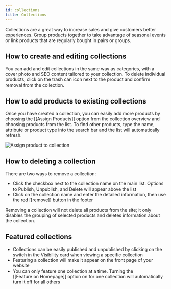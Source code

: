 ```yaml
---
id: collections
title: Collections
---
```


Collections are a great way to increase sales and give customers better experiences. Group products together to take advantage of seasonal events or link products that are regularly bought in pairs or groups. 


## How to create and editing collections

You can add and edit collections in the same way as categories, with a cover photo and SEO content tailored to your collection. To delete individual products, click on the trash can icon next to the product and confirm removal from the collection.


## How to add products to existing collections

Once you have created a collection, you can easily add more products by choosing the [[Assign&nbsp;Products]] option from the collection overview and choosing products from the list. To find other products, type the name, attribute or product type into the search bar and the list will automatically refresh.

![Assign product to collection](assets/dashboard-catalog/17.jpg)


## How to deleting a collection

There are two ways to remove a collection:

- Click the checkbox next to the collection name on the main list. Options to Publish, Unpublish, and Delete will appear above the list
- Click on the collection name and enter the detailed information, then use the red [[remove]] button in the footer

Removing a collection will not delete all products from the site; it only disables the grouping of selected products and deletes information about the collection.


## Featured collections

- Collections can be easily published and unpublished by clicking on the switch in the Visibility card when viewing a specific collection 
- Featuring a collection will make it appear on the front page of your website
- You can only feature one collection at a time. Turning the [[Feature&nbsp;on&nbsp;Homepage]] option on for one collection will automatically turn it off for all others

